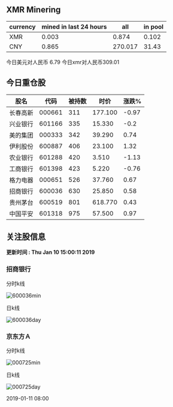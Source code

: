 ## XMR Minering

|currency|mined in last 24 hours|all|in pool|
|---|---|---|---|
|XMR|0.003|0.874|0.102|
|CNY|0.865|270.017|31.43|

今日美元对人民币 6.79	今日xmr对人民币309.01


## 今日重仓股 

|股名|代码|被持数|时价|涨跌%|
|---|---|---|---|---|
|长春高新|000661|311|177.100|-0.97|
|兴业银行|601166|335|15.330|-0.2|
|美的集团|000333|342|39.290|0.74|
|伊利股份|600887|406|23.100|1.32|
|农业银行|601288|420|3.510|-1.13|
|工商银行|601398|423|5.220|-0.76|
|格力电器|000651|526|37.760|0.67|
|招商银行|600036|630|25.850|0.58|
|贵州茅台|600519|801|618.770|0.43|
|中国平安|601318|975|57.500|0.97|

## 关注股信息
**更新时间 : Thu Jan 10 15:00:11 2019**
### 招商银行 
分时k线

![600036min](http://image.sinajs.cn/newchart/min/n/sh600036.gif)

日k线

![600036day](http://image.sinajs.cn/newchart/daily/n/sh600036.gif)

### 京东方Ａ 
分时k线

![000725min](http://image.sinajs.cn/newchart/min/n/sz000725.gif)

日k线

![000725day](http://image.sinajs.cn/newchart/daily/n/sz000725.gif)

2019-01-11 08:00